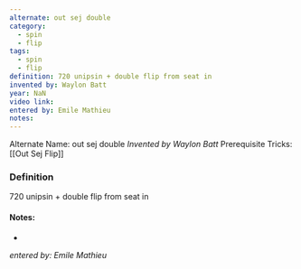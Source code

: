 ```yaml
---
alternate: out sej double
category:
  - spin
  - flip
tags:
  - spin
  - flip
definition: 720 unipsin + double flip from seat in
invented by: Waylon Batt
year: NaN
video link: 
entered by: Emile Mathieu
notes: 
---
```

Alternate Name: out sej double
*Invented by Waylon Batt*
Prerequisite Tricks: [[Out Sej Flip]]

### Definition
720 unipsin + double flip from seat in


#### Notes:
- 
*entered by: Emile Mathieu*
